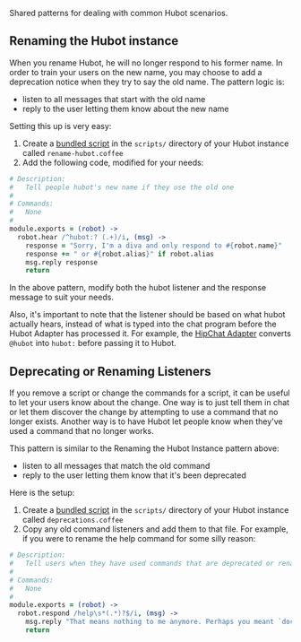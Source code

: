 ---
---

Shared patterns for dealing with common Hubot scenarios.

## Renaming the Hubot instance

When you rename Hubot, he will no longer respond to his former name. In order to train your users on the new name, you may choose to add a deprecation notice when they try to say the old name. The pattern logic is:

* listen to all messages that start with the old name
* reply to the user letting them know about the new name

Setting this up is very easy:

1. Create a [bundled script](scripting.md) in the `scripts/` directory of your Hubot instance called `rename-hubot.coffee`
2. Add the following code, modified for your needs:

```coffeescript
# Description:
#   Tell people hubot's new name if they use the old one
#
# Commands:
#   None
#
module.exports = (robot) ->
  robot.hear /^hubot:? (.+)/i, (msg) ->
    response = "Sorry, I'm a diva and only respond to #{robot.name}"
    response += " or #{robot.alias}" if robot.alias
    msg.reply response
    return

```

In the above pattern, modify both the hubot listener and the response message to suit your needs.

Also, it's important to note that the listener should be based on what hubot actually hears, instead of what is typed into the chat program before the Hubot Adapter has processed it. For example, the [HipChat Adapter](https://github.com/hipchat/hubot-hipchat) converts `@hubot` into `hubot:` before passing it to Hubot.

## Deprecating or Renaming Listeners

If you remove a script or change the commands for a script, it can be useful to let your users know about the change. One way is to just tell them in chat or let them discover the change by attempting to use a command that no longer exists. Another way is to have Hubot let people know when they've used a command that no longer works.

This pattern is similar to the Renaming the Hubot Instance pattern above:

* listen to all messages that match the old command
* reply to the user letting them know that it's been deprecated

Here is the setup:

1. Create a [bundled script](scripting.md) in the `scripts/` directory of your Hubot instance called `deprecations.coffee`
2. Copy any old command listeners and add them to that file. For example, if you were to rename the help command for some silly reason:

```coffeescript
# Description:
#   Tell users when they have used commands that are deprecated or renamed
#
# Commands:
#   None
#
module.exports = (robot) ->
  robot.respond /help\s*(.*)?$/i, (msg) ->
    msg.reply "That means nothing to me anymore. Perhaps you meant `docs` instead?"
    return

```
